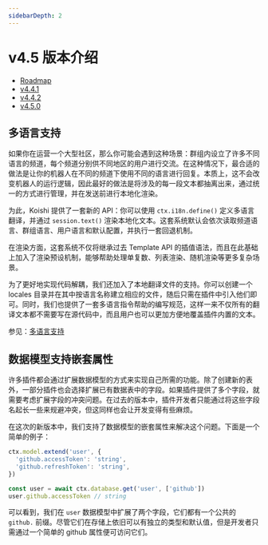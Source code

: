 ```yaml
---
sidebarDepth: 2
---
```


# v4.5 版本介绍

- [Roadmap](https://github.com/koishijs/koishi/issues/552)
- [v4.4.1](https://github.com/koishijs/koishi/releases/tag/4.4.1)
- [v4.4.2](https://github.com/koishijs/koishi/releases/tag/4.4.2)
- [v4.5.0](https://github.com/koishijs/koishi/releases/tag/4.5.0)

## 多语言支持

如果你在运营一个大型社区，那么你可能会遇到这种场景：群组内设立了许多不同语言的频道，每个频道分别供不同地区的用户进行交流。在这种情况下，最合适的做法是让你的机器人在不同的频道下使用不同的语言进行回复。本质上，这不会改变机器人的运行逻辑，因此最好的做法是将涉及的每一段文本都抽离出来，通过统一的方式进行管理，并在发送前进行本地化渲染。

为此，Koishi 提供了一套新的 API：你可以使用 `ctx.i18n.define()` 定义多语言翻译，并通过 `session.text()` 渲染本地化文本。这套系统默认会依次读取频道语言、群组语言、用户语言和默认配置，并执行一套回退机制。

在渲染方面，这套系统不仅将继承过去 Template API 的插值语法，而且在此基础上加入了渲染预设机制，能够帮助处理单复数、列表渲染、随机渲染等更多复杂场景。

为了更好地实现代码解耦，我们还加入了本地翻译文件的支持。你可以创建一个 locales 目录并在其中按语言名称建立相应的文件，随后只需在插件中引入他们即可。同时，我们也提供了一套多语言指令帮助的编写规范，这样一来不仅所有的翻译文本都不需要写在源代码中，而且用户也可以更加方便地覆盖插件内置的文本。

参见：[多语言支持](../../guide/i18n/index.md)

## 数据模型支持嵌套属性

许多插件都会通过扩展数据模型的方式来实现自己所需的功能。除了创建新的表外，一部分插件也会选择扩展已有数据表中的字段。如果插件提供了多个字段，就需要考虑扩展字段的冲突问题。在过去的版本中，插件开发者只能通过将这些字段名起长一些来规避冲突，但这同样也会让开发变得有些麻烦。

在这次的新版本中，我们支持了数据模型的嵌套属性来解决这个问题。下面是一个简单的例子：

```ts
ctx.model.extend('user', {
  'github.accessToken': 'string',
  'github.refreshToken': 'string',
})

const user = await ctx.database.get('user', ['github'])
user.github.accessToken // string
```

可以看到，我们在 `user` 数据模型中扩展了两个字段，它们都有一个公共的 `github.` 前缀。尽管它们在存储上依旧可以有独立的类型和默认值，但是开发者只需通过一个简单的 github 属性便可访问它们。
